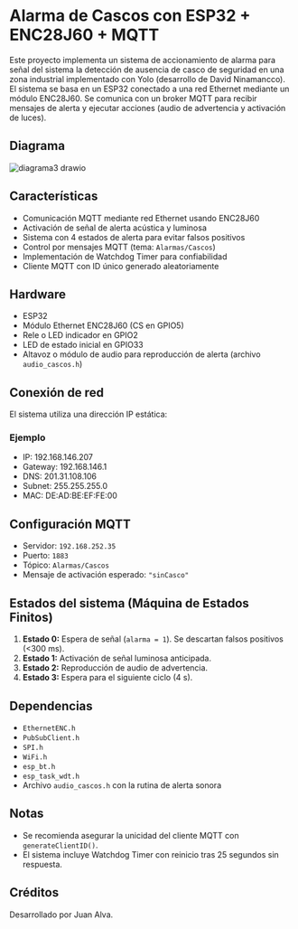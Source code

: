 # Alarma de Cascos con ESP32 + ENC28J60 + MQTT

Este proyecto implementa un sistema de accionamiento de alarma para señal del sistema la detección de ausencia de casco de seguridad en una zona industrial implementado con Yolo (desarrollo de David Ninamancco). El sistema se basa en un ESP32 conectado a una red Ethernet mediante un módulo ENC28J60. Se comunica con un broker MQTT para recibir mensajes de alerta y ejecutar acciones (audio de advertencia y activación de luces).

## Diagrama

![diagrama3 drawio](https://github.com/user-attachments/assets/2df72ee6-fadd-4063-be8c-46ea1c3adee6)

## Características

- Comunicación MQTT mediante red Ethernet usando ENC28J60
- Activación de señal de alerta acústica y luminosa
- Sistema con 4 estados de alerta para evitar falsos positivos
- Control por mensajes MQTT (tema: `Alarmas/Cascos`)
- Implementación de Watchdog Timer para confiabilidad
- Cliente MQTT con ID único generado aleatoriamente

## Hardware

- ESP32
- Módulo Ethernet ENC28J60 (CS en GPIO5)
- Rele o LED indicador en GPIO2
- LED de estado inicial en GPIO33
- Altavoz o módulo de audio para reproducción de alerta (archivo `audio_cascos.h`)

## Conexión de red

El sistema utiliza una dirección IP estática:

### Ejemplo

- IP: 192.168.146.207
- Gateway: 192.168.146.1
- DNS: 201.31.108.106
- Subnet: 255.255.255.0
- MAC: DE:AD:BE:EF:FE:00

## Configuración MQTT

- Servidor: `192.168.252.35`
- Puerto: `1883`
- Tópico: `Alarmas/Cascos`
- Mensaje de activación esperado: `"sinCasco"`

## Estados del sistema (Máquina de Estados Finitos)

1. **Estado 0:** Espera de señal (`alarma = 1`). Se descartan falsos positivos (<300 ms).
2. **Estado 1:** Activación de señal luminosa anticipada.
3. **Estado 2:** Reproducción de audio de advertencia.
4. **Estado 3:** Espera para el siguiente ciclo (4 s).

## Dependencias

- `EthernetENC.h`
- `PubSubClient.h`
- `SPI.h`
- `WiFi.h`
- `esp_bt.h`
- `esp_task_wdt.h`
- Archivo `audio_cascos.h` con la rutina de alerta sonora

## Notas

- Se recomienda asegurar la unicidad del cliente MQTT con `generateClientID()`.
- El sistema incluye Watchdog Timer con reinicio tras 25 segundos sin respuesta.

## Créditos

Desarrollado por Juan Alva.
